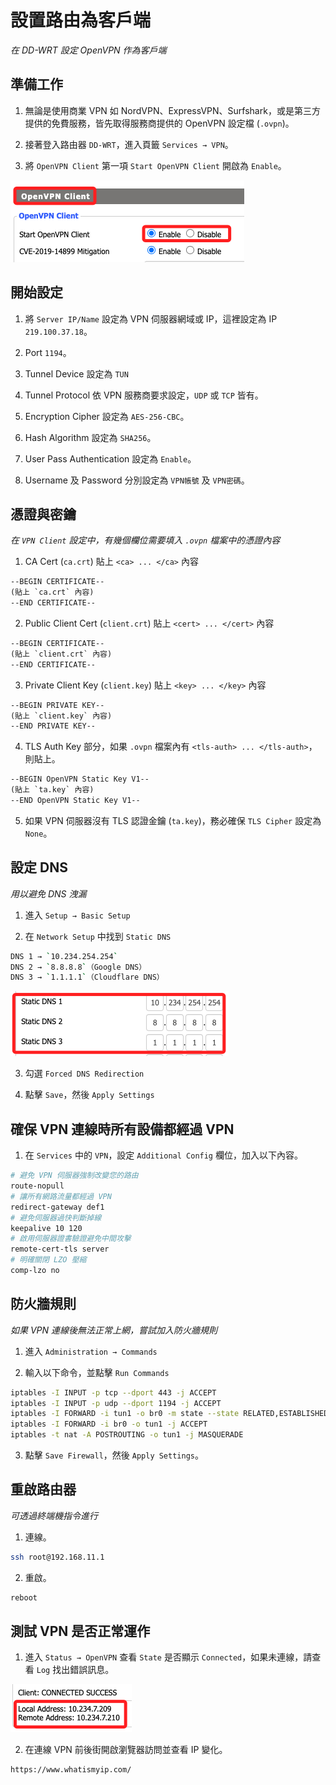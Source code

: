 # 設置路由為客戶端

_在 DD-WRT 設定 OpenVPN 作為客戶端_

## 準備工作

1. 無論是使用商業 VPN 如 NordVPN、ExpressVPN、Surfshark，或是第三方提供的免費服務，皆先取得服務商提供的 OpenVPN 設定檔 (`.ovpn`)。

2. 接著登入路由器 `DD-WRT`，進入頁籤 `Services → VPN`。

3. 將 `OpenVPN Client` 第一項 `Start OpenVPN Client` 開啟為 `Enable`。

![](images/img_05.png)

## 開始設定

1. 將 `Server IP/Name` 設定為 VPN 伺服器網域或 IP，這裡設定為 IP `219.100.37.18`。

2. Port `1194`。

3. Tunnel Device 設定為 `TUN`

4. Tunnel Protocol 依 VPN 服務商要求設定，`UDP` 或 `TCP` 皆有。

5. Encryption Cipher 設定為 `AES-256-CBC`。

6. Hash Algorithm 設定為 `SHA256`。

7. User Pass Authentication 設定為 `Enable`。

8. Username 及 Password 分別設定為 `VPN帳號` 及 `VPN密碼`。

## 憑證與密鑰

_在 `VPN Client` 設定中，有幾個欄位需要填入 `.ovpn` 檔案中的憑證內容_

1. CA Cert (`ca.crt`) 貼上 `<ca> ... </ca>` 內容

```txt
--BEGIN CERTIFICATE--
(貼上 `ca.crt` 內容)
--END CERTIFICATE--
```

2. Public Client Cert (`client.crt`) 貼上 `<cert> ... </cert>` 內容

```txt
--BEGIN CERTIFICATE--
(貼上 `client.crt` 內容)
--END CERTIFICATE--
```

3. Private Client Key (`client.key`) 貼上 `<key> ... </key>` 內容

```txt
--BEGIN PRIVATE KEY--
(貼上 `client.key` 內容)
--END PRIVATE KEY--
```

4. TLS Auth Key 部分，如果 `.ovpn` 檔案內有 `<tls-auth> ... </tls-auth>`，則貼上。

```txt
--BEGIN OpenVPN Static Key V1--
(貼上 `ta.key` 內容)
--END OpenVPN Static Key V1--
```

5. 如果 VPN 伺服器沒有 TLS 認證金鑰 (`ta.key`)，務必確保 `TLS Cipher` 設定為 `None`。

## 設定 DNS

_用以避免 DNS 洩漏_

1. 進入 `Setup → Basic Setup`

2. 在 `Network Setup` 中找到 `Static DNS`

```bash
DNS 1 → `10.234.254.254`
DNS 2 → `8.8.8.8`（Google DNS）
DNS 3 → `1.1.1.1`（Cloudflare DNS）
```
![](images/img_06.png)

3. 勾選 `Forced DNS Redirection`

4. 點擊 `Save`，然後 `Apply Settings`

## 確保 VPN 連線時所有設備都經過 VPN

1. 在 `Services` 中的 `VPN`，設定 `Additional Config` 欄位，加入以下內容。

```bash
# 避免 VPN 伺服器強制改變您的路由
route-nopull
# 讓所有網路流量都經過 VPN
redirect-gateway def1
# 避免伺服器過快判斷掉線
keepalive 10 120
# 啟用伺服器證書驗證避免中間攻擊
remote-cert-tls server
# 明確關閉 LZO 壓縮
comp-lzo no
```

## 防火牆規則

_如果 VPN 連線後無法正常上網，嘗試加入防火牆規則_

1. 進入 `Administration → Commands`

2. 輸入以下命令，並點擊 `Run Commands`

```bash
iptables -I INPUT -p tcp --dport 443 -j ACCEPT
iptables -I INPUT -p udp --dport 1194 -j ACCEPT
iptables -I FORWARD -i tun1 -o br0 -m state --state RELATED,ESTABLISHED -j ACCEPT
iptables -I FORWARD -i br0 -o tun1 -j ACCEPT
iptables -t nat -A POSTROUTING -o tun1 -j MASQUERADE
```

3. 點擊 `Save Firewall`，然後 `Apply Settings`。

## 重啟路由器

_可透過終端機指令進行_

1. 連線。

```bash
ssh root@192.168.11.1
```

2. 重啟。

```bash
reboot
```

## 測試 VPN 是否正常運作

1. 進入 `Status → OpenVPN` 查看 `State` 是否顯示 `Connected`，如果未連線，請查看 `Log` 找出錯誤訊息。

![](images/img_07.png)

2. 在連線 VPN 前後街開啟瀏覽器訪問並查看 IP 變化。

```bash
https://www.whatismyip.com/
```
